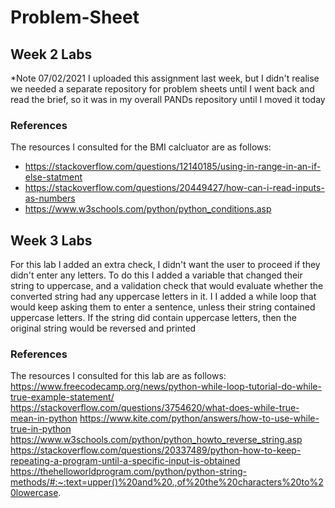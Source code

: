 ﻿# Problem-Sheet
 
## Week 2 Labs <br/>
*Note 07/02/2021 I uploaded this assignment last week, but I didn't realise we needed a separate repository for problem sheets until I went back and read the brief, so it was in my overall PANDs repository until I moved it today

### References <br/>

The resources I consulted for the BMI calcluator are as follows: <br/>
  - https://stackoverflow.com/questions/12140185/using-in-range-in-an-if-else-statment <br/>
  - https://stackoverflow.com/questions/20449427/how-can-i-read-inputs-as-numbers <br/>
  - https://www.w3schools.com/python/python_conditions.asp <br/>
  
  ## Week 3 Labs <br/>
For this lab I added an extra check, I didn't want the user to proceed if they didn't enter any letters. To do this I added a variable that changed their string to uppercase, and a validation check that would evaluate whether the converted string had any uppercase letters in it. I I added a while loop that would keep asking them to enter a sentence, unless their string contained uppercase letters. If the string did contain uppercase letters, then the original string would be reversed and printed

### References <br/>

The resources I consulted for this lab are as follows: <br/>
https://www.freecodecamp.org/news/python-while-loop-tutorial-do-while-true-example-statement/
https://stackoverflow.com/questions/3754620/what-does-while-true-mean-in-python
https://www.kite.com/python/answers/how-to-use-while-true-in-python
https://www.w3schools.com/python/python_howto_reverse_string.asp
https://stackoverflow.com/questions/20337489/python-how-to-keep-repeating-a-program-until-a-specific-input-is-obtained
https://thehelloworldprogram.com/python/python-string-methods/#:~:text=upper()%20and%20.,of%20the%20characters%20to%20lowercase.

 <br/>
  
  
  
